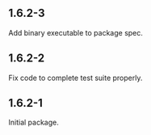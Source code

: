 ## 1.6.2-3

Add binary executable to package spec.

## 1.6.2-2

Fix code to complete test suite properly.

## 1.6.2-1

Initial package.